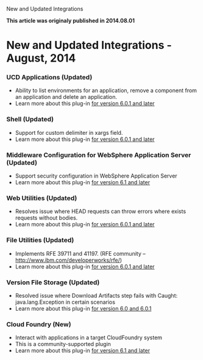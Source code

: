 





New and Updated Integrations

**This article was originaly published in 2014.08.01**


New and Updated Integrations - August, 2014
===========================================





### UCD Applications (Updated)


* Ability to list environments for an application, remove a component from an application and delete an application.
* Learn more about this plug-in [for version 6.0.1 and later](https://developer.ibm.com/urbancode/plugin/ibm-urbancode-deploy-applications/)




### Shell (Updated)


* Support for custom delimiter in xargs field.
* Learn more about this plug-in [for version 6.0.1 and later](https://developer.ibm.com/urbancode/plugin/shell-ibmucd-2/)




### Middleware Configuration for WebSphere Application Server (Updated)


* Support security configuration in WebSphere Application Server
* Learn more about this plug-in [for version 6.1 and later](https://developer.ibm.com/urbancode/plugin/ibm-middleware-configuration-websphere-3/)




### Web Utilities (Updated)


* Resolves issue where HEAD requests can throw errors where exists requests without bodies.
* Learn more about this plug-in [for version 6.0.1 and later](https://developer.ibm.com/urbancode/plugin/web-utilities-ibmucd-2/)




### File Utilities (Updated)


* Implements RFE 39711 and 41197. (RFE community – http://www.ibm.com/developerworks/rfe/)
* Learn more about this plug-in [for version 6.0.1 and later](https://developer.ibm.com/urbancode/plugin/ibm-urbancode-deploy-file-utils-ibmucd/)




### Version File Storage (Updated)


* Resolved issue where Download Artifacts step fails with Caught: java.lang.Exception in certain scenarios
* Learn more about this plug-in [for version 6.0 and 6.0.1](https://developer.ibm.com/urbancode/plugin/ibm-urbancode-deploy-versioned-file-storage-3/18-546688/)




### Cloud Foundry (New)


* Interact with applications in a target CloudFoundry system
* This is a community-supported plugin
* Learn more about this plug-in [for version 6.1 and later](https://developer.ibm.com/urbancode/plugin/cloud-foundry/)







